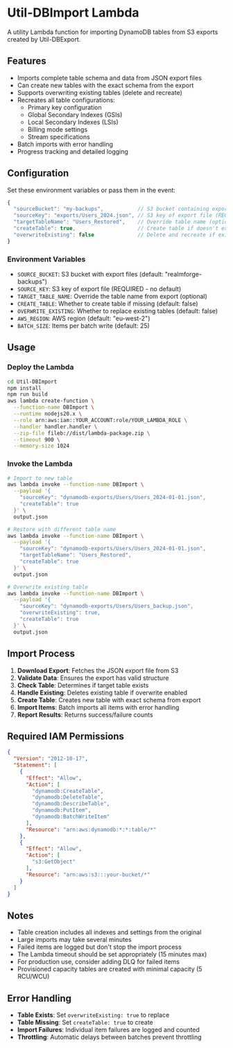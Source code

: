 # Util-DBImport Lambda

A utility Lambda function for importing DynamoDB tables from S3 exports created by Util-DBExport.

## Features

- Imports complete table schema and data from JSON export files
- Can create new tables with the exact schema from the export
- Supports overwriting existing tables (delete and recreate)
- Recreates all table configurations:
  - Primary key configuration
  - Global Secondary Indexes (GSIs)
  - Local Secondary Indexes (LSIs)
  - Billing mode settings
  - Stream specifications
- Batch imports with error handling
- Progress tracking and detailed logging

## Configuration

Set these environment variables or pass them in the event:

```javascript
{
  "sourceBucket": "my-backups",           // S3 bucket containing export
  "sourceKey": "exports/Users_2024.json", // S3 key of export file (REQUIRED)
  "targetTableName": "Users_Restored",    // Override table name (optional)
  "createTable": true,                    // Create table if doesn't exist
  "overwriteExisting": false              // Delete and recreate if exists
}
```

### Environment Variables

- `SOURCE_BUCKET`: S3 bucket with export files (default: "realmforge-backups")
- `SOURCE_KEY`: S3 key of export file (REQUIRED - no default)
- `TARGET_TABLE_NAME`: Override the table name from export (optional)
- `CREATE_TABLE`: Whether to create table if missing (default: false)
- `OVERWRITE_EXISTING`: Whether to replace existing tables (default: false)
- `AWS_REGION`: AWS region (default: "eu-west-2")
- `BATCH_SIZE`: Items per batch write (default: 25)

## Usage

### Deploy the Lambda

```bash
cd Util-DBImport
npm install
npm run build
aws lambda create-function \
  --function-name DBImport \
  --runtime nodejs20.x \
  --role arn:aws:iam::YOUR_ACCOUNT:role/YOUR_LAMBDA_ROLE \
  --handler handler.handler \
  --zip-file fileb://dist/lambda-package.zip \
  --timeout 900 \
  --memory-size 1024
```

### Invoke the Lambda

```bash
# Import to new table
aws lambda invoke --function-name DBImport \
  --payload '{
    "sourceKey": "dynamodb-exports/Users/Users_2024-01-01.json",
    "createTable": true
  }' \
  output.json

# Restore with different table name
aws lambda invoke --function-name DBImport \
  --payload '{
    "sourceKey": "dynamodb-exports/Users/Users_2024-01-01.json",
    "targetTableName": "Users_Restored",
    "createTable": true
  }' \
  output.json

# Overwrite existing table
aws lambda invoke --function-name DBImport \
  --payload '{
    "sourceKey": "dynamodb-exports/Users/Users_backup.json",
    "overwriteExisting": true,
    "createTable": true
  }' \
  output.json
```

## Import Process

1. **Download Export**: Fetches the JSON export file from S3
2. **Validate Data**: Ensures the export has valid structure
3. **Check Table**: Determines if target table exists
4. **Handle Existing**: Deletes existing table if overwrite enabled
5. **Create Table**: Creates new table with exact schema from export
6. **Import Items**: Batch imports all items with error handling
7. **Report Results**: Returns success/failure counts

## Required IAM Permissions

```json
{
  "Version": "2012-10-17",
  "Statement": [
    {
      "Effect": "Allow",
      "Action": [
        "dynamodb:CreateTable",
        "dynamodb:DeleteTable",
        "dynamodb:DescribeTable",
        "dynamodb:PutItem",
        "dynamodb:BatchWriteItem"
      ],
      "Resource": "arn:aws:dynamodb:*:*:table/*"
    },
    {
      "Effect": "Allow",
      "Action": [
        "s3:GetObject"
      ],
      "Resource": "arn:aws:s3:::your-bucket/*"
    }
  ]
}
```

## Notes

- Table creation includes all indexes and settings from the original
- Large imports may take several minutes
- Failed items are logged but don't stop the import process
- The Lambda timeout should be set appropriately (15 minutes max)
- For production use, consider adding DLQ for failed items
- Provisioned capacity tables are created with minimal capacity (5 RCU/WCU)

## Error Handling

- **Table Exists**: Set `overwriteExisting: true` to replace
- **Table Missing**: Set `createTable: true` to create
- **Import Failures**: Individual item failures are logged and counted
- **Throttling**: Automatic delays between batches prevent throttling